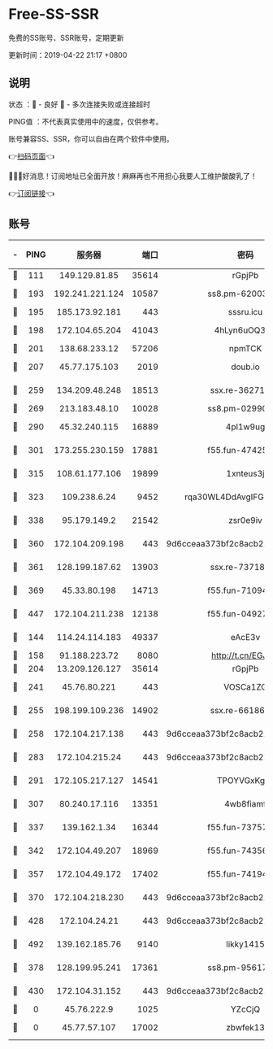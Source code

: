 # Free-SS-SSR

免费的SS账号、SSR账号，定期更新

更新时间：2019-04-22 21:17 +0800

## 说明

状态     ：🙂 - 良好 🙁 - 多次连接失败或连接超时

PING值   ：不代表真实使用中的速度，仅供参考。

账号兼容SS、SSR，你可以自由在两个软件中使用。

👉[扫码页面](https://liesauer.github.io/Free-SS-SSR/)👈

🎉🎉🎉好消息！订阅地址已全面开放！麻麻再也不用担心我要人工维护酸酸乳了！

👉[订阅链接](https://www.liesauer.net/yogurt/subscribe?ACCESS_TOKEN=DAYxR3mMaZAsaqUb)👈

## 账号

|-|PING|服务器|端口|密码|加密方式|区域|
|:----:|:----:|:-----:|-----:|:----:|:----:|:----:|
|🙂|111|149.129.81.85|35614|rGpjPb|rc4-md5|CN|
|🙂|193|192.241.221.124|10587|ss8.pm-62003540|aes-256-cfb|US|
|🙂|195|185.173.92.181|443|sssru.icu|rc4-md5|RU|
|🙂|198|172.104.65.204|41043|4hLyn6uOQ3hU|aes-256-cfb|JP|
|🙂|201|138.68.233.12|57206|npmTCK|rc4-md5|US|
|🙂|207|45.77.175.103|2019|doub.io|aes-128-ctr|SG|
|🙂|259|134.209.48.248|18513|ssx.re-36271687|aes-256-cfb|US|
|🙂|269|213.183.48.10|10028|ss8.pm-02990736|rc4-md5|RU|
|🙂|290|45.32.240.115|16889|4pl1w9ug|aes-256-cfb|AU|
|🙂|301|173.255.230.159|17881|f55.fun-47425365|aes-256-cfb|US|
|🙂|315|108.61.177.106|19899|1xnteus3j|aes-256-cfb|FR|
|🙂|323|109.238.6.24|9452|rqa30WL4DdAvgIFG6Fs3znzTa|aes-256-cfb|FR|
|🙂|338|95.179.149.2|21542|zsr0e9iv|aes-256-cfb|NL|
|🙂|360|172.104.209.198|443|9d6cceaa373bf2c8acb22e60b6a58be6|aes-256-cfb|US|
|🙂|361|128.199.187.62|13903|ssx.re-73718158|aes-256-cfb|SG|
|🙂|369|45.33.80.198|14713|f55.fun-71094891|aes-256-cfb|US|
|🙂|447|172.104.211.238|12138|f55.fun-04927475|aes-256-cfb|US|
|🙂|144|114.24.114.183|49337|eAcE3v|chacha20-ietf|TW|
|🙂|158|91.188.223.72|8080|http://t.cn/EGJIyrl|rc4-md5|RU|
|🙂|204|13.209.126.127|35614|rGpjPb|rc4-md5|KR|
|🙂|241|45.76.80.221|443|VOSCa1ZG|aes-256-cfb|DE|
|🙂|255|198.199.109.236|14902|ssx.re-66186619|aes-256-cfb|US|
|🙂|258|172.104.217.138|443|9d6cceaa373bf2c8acb22e60b6a58be6|aes-256-cfb|US|
|🙂|283|172.104.215.24|443|9d6cceaa373bf2c8acb22e60b6a58be6|aes-256-cfb|US|
|🙂|291|172.105.217.127|14541|TPOYVGxKglpi|aes-256-cfb|JP|
|🙂|307|80.240.17.116|13351|4wb8fiamf|aes-256-cfb|DE|
|🙂|337|139.162.1.34|16344|f55.fun-73757628|aes-256-cfb|SG|
|🙂|342|172.104.49.207|18969|f55.fun-74356248|aes-256-cfb|SG|
|🙂|357|172.104.49.172|17402|f55.fun-74194909|aes-256-cfb|SG|
|🙂|370|172.104.218.230|443|9d6cceaa373bf2c8acb22e60b6a58be6|aes-256-cfb|US|
|🙂|428|172.104.24.21|443|9d6cceaa373bf2c8acb22e60b6a58be6|aes-256-cfb|US|
|🙂|492|139.162.185.76|9140|likky1415|aes-256-cfb|DE|
|🙁|378|128.199.95.241|17361|ss8.pm-95617167|aes-256-cfb|SG|
|🙁|430|172.104.31.152|443|9d6cceaa373bf2c8acb22e60b6a58be6|aes-256-cfb|US|
|🙁|0|45.76.222.9|1025|YZcCjQ|rc4-md5|JP|
|🙁|0|45.77.57.107|17002|zbwfek13|aes-256-cfb|GB|
